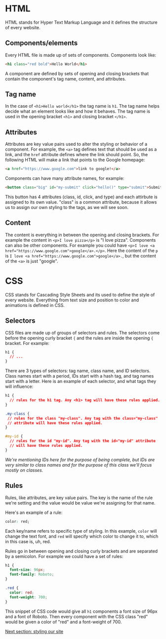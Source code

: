 # HTML 

HTML stands for Hyper Text Markup Language and it defines the structure of
every website.

## Components/elements

Every HTML file is made up of sets of components. Components look like:

```html
<h1 class="red bold">Hello World</h1>
```

A component are defined by sets of opening and closing brackets that contain
the component's tag name, content, and attributes.

## Tag name

In the case of `<h1>Hello world</h1>` the tag name is `h1`. The tag name helps
decide what an element looks like and how it behaves. The tag name is used
in the opening bracket `<h1>` and closing bracket `</h1>`.

## Attributes

Attributes are key value pairs used to alter the styling or behavior of a component.
For example, the `<a>` tag defines text that should be used as a link, and the `href`
attribute defines where the link should point. So, the following HTML will make a
link that points to the Google homepage:

```html
<a href="https://www.google.com">link to google!</a>
```

Components can have many attribute names, for example:

```html
<button class="big" id="my-submit" click="hello()" type="submit">Submit</button>
```

This button has 4 attributes (class, id, click, and type) and each attirbute is
assigned to its own value. "class" is a common attribute, because it allows us to
assign our own styling to the tags, as we will see soon.

## Content

The content is everything in between the opening and closing brackets. For example
the content in `<p>I love pizza</p>`  is "I love pizza". Components can also be
other components. For example you could have 
`<p>I love <a href="https://www.google.com">google</a>.</p>`. Here the content of
the `p` is `I love <a href="https://www.google.com">google</a>.`, but the content
of the `<a>` is just "google".

# CSS

CSS stands for Cascading Style Sheets and its used to define the style of every
website. Everything from text size and position to color and animations is
defined in CSS.

## Selectors

CSS files are made up of groups of selectors and rules. The selectors come before
the opening curly bracket `{` and the rules are inside the opening `{` bracket.
For example:

```css
h1 {
  // ...
}
```

There are 3 types of selectors: tag name, class name, and ID selectors. Class names 
start with a period, IDs start with a hash tag, and tag names start with a letter.
Here is an example of each selector, and what tags they will influence:

```css
h1 {
  // rules for the h1 tag. Any <h1> tag will have these rules applied.
}

.my-class {
 // rules for the class "my-class". Any tag with the class="my-class"
 // attribute will have these rules applied.
}

#my-id {
  // rules for the id "my-id". Any tag with the id="my-id" attribute
  // will have these rules applied.
}
```

*We're mentioning IDs here for the purpose of being complete, but IDs are very
similar to class names and for the purpose of this class we'll focus mostly on
classes.*


## Rules

Rules, like attributes, are key value pairs. The key is the name of the rule
we're setting and the value would be value we're assigning for that name.

Here's an example of a rule:

```css
color: red;
```

Each key/name refers to specific type of styling. In this example, `color`
will change the text font, and `red` will specify which color to change it
to, which in this case is, uh, red.

Rules go in between opening and closing curly brackets and are separated by a
semicolon. For example we could have a set of rules:


```css
h1 {
  font-size: 96px;
  font-family: Roboto;
}

.red {
  color: red;
  font-weight: 700;
}
```

This snippet of CSS code would give all `h1` components a font size of 96px and
a font of Roboto. Then every component with the CSS class "red" would be given
a color of "red" and a font-weight of 700.


[Next section: styling our site](/notes/week1/html_css.md)
